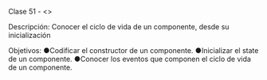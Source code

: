 Clase 51 - <<FECHA>>

Descripción:
  Conocer el ciclo de vida de un componente, desde su inicialización

Objetivos:
  ●Codificar el constructor de un componente.
  ●Inicializar el state de un componente.
  ●Conocer los eventos que componen el ciclo de vida de un componente.
